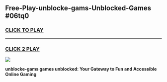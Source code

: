 
## Free-Play-unblocke-gams-Unblocked-Games #06tq0
<h3>
<a href="https://news.freeplayer.one?title=unblocke-gams&ref=8M">CLICK TO PLAY</a></h3>
<hr>

<h3>
<a href="https://news.freeplayer.one?title=unblocke-gams&ref=8M">CLICK 2 PLAY</a>
  
</h3>

<a href="https://news.freeplayer.one?title=unblocke-gams&ref=8M"><img src="https://clearcache.store/games.png"></a>


**unblocke-gams games unblocked: Your Gateway to Fun and Accessible Online Gaming**
